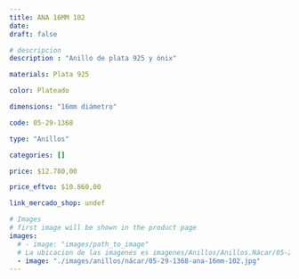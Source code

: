 ```yaml
---
title: ANA 16MM 102
date: 
draft: false

# descripcion
description : "Anillo de plata 925 y ónix"

materials: Plata 925

color: Plateado

dimensions: "16mm diámetro"

code: 05-29-1368

type: "Anillos"

categories: []

price: $12.780,00

price_eftvo: $10.860,00

link_mercado_shop: undef

# Images
# first image will be shown in the product page
images:
  # - image: "images/path_to_image"
  # La ubicacion de las imagenes es imagenes/Anillos/Anillos.Nácar/05-29-1368-ana-16mm-102
  - image: "./images/anillos/nácar/05-29-1368-ana-16mm-102.jpg"
---
```

